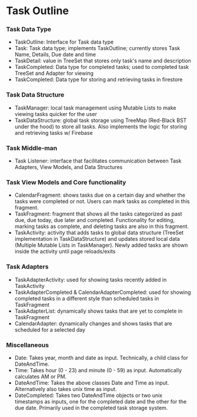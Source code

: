 # Task Outline

### Task Data Type
- TaskOutline: Interface for Task data type
- Task: Task data type; implements TaskOutline; currently stores Task Name, Details, Due date and time
- TaskDetail: value in TreeSet that stores only task's name and description
- TaskCompleted: Data type for completed tasks; used to completed task TreeSet and Adapter for viewing
- TaskCompleted: Data type for storing and retrieving tasks in firestore

### Task Data Structure
- TaskManager: local task management using Mutable Lists to make viewing tasks quicker for the user
- TaskDataStructure: global task storage using TreeMap (Red-Black BST under the hood) to store all tasks. Also implements the logic for storing and retrieving tasks w/ Firebase

### Task Middle-man
- Task Listener: interface that facilitates communication between Task Adapters, View Models, and Data Structures

### Task View Models and Core functionality
- CalendarFragment: shows tasks due on a certain day and whether the tasks were completed or not. Users can mark tasks as completed in this fragment.
- TaskFragment: fragment that shows all the tasks categorized as past due, due today, due later and completed. Functionality for editing, marking tasks as complete, and deleting tasks are also in this fragment.
- TaskActivity: activity that adds tasks to global data structure (TreeSet implementation in TaskDataStructure) and updates stored local data (Multiple Mutable Lists in TaskManager). Newly added tasks are shown inside the activity until page reloads/exits

### Task Adapters
- TaskAdapterActivity: used for showing tasks recently added in TaskActivity
- TaskAdapterCompleted & CalendarAdapterCompleted: used for showing completed tasks in a different style than scheduled tasks in TaskFragment
- TaskAdapterList: dynamically shows tasks that are yet to complete in TaskFragment
- CalendarAdapter: dynamically changes and shows tasks that are scheduled for a selected day

### Miscellaneous
- Date: Takes year, month and date as input. Technically, a child class for DateAndTime.
- Time: Takes hour (0 - 23) and minute (0 - 59) as input. Automatically calculates AM or PM.
- DateAndTime: Takes the above classes Date and Time as input. Alternatively also takes unix time as input.
- DateCompleted: Takes two DateAndTime objects or two unix timestamps as inputs, one for the completed date and the other for the due date. Primarily used in the completed task storage system.